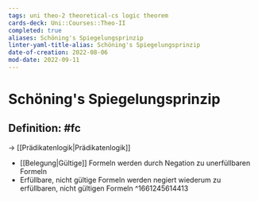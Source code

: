 ```yaml
---
tags: uni theo-2 theoretical-cs logic theorem
cards-deck: Uni::Courses::Theo-II
completed: true
aliases: Schöning's Spiegelungsprinzip
linter-yaml-title-alias: Schöning's Spiegelungsprinzip
date-of-creation: 2022-08-06
mod-date: 2022-09-11
---
```


# Schöning's Spiegelungsprinzip

## Definition: #fc
→ [[Prädikatenlogik|Prädikatenlogik]]
- [[Belegung|Gültige]] Formeln werden durch Negation zu unerfüllbaren Formeln
- Erfüllbare, nicht gültige Formeln werden negiert wiederum zu erfüllbaren, nicht gültigen Formeln
^1661245614413
